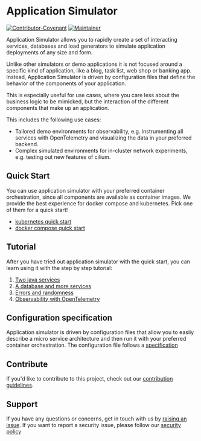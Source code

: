 # Application Simulator

[![Contributor-Covenant](https://img.shields.io/badge/Contributor%20Covenant-2.1-fbab2c.svg)](CODE_OF_CONDUCT.md)
[![Maintainer](https://img.shields.io/badge/Maintainer-Cisco-00bceb.svg)](https://opensource.cisco.com)

Application Simulator allows you to rapidly create a set of interacting services, databases and load generators to
simulate application deployments of any size and form.

Unlike other simulators or demo applications it is not focused around a specific kind of application, like a blog, task
list, web shop or banking app. Instead, Application Simulator is driven by configuration files that define the behavior
of the components of your application.

This is especially useful for use cases, where you care less about the business logic to be mimicked, but the interaction
of the different components that make up an application.

This includes the following use cases:

* Tailored demo environments for observability, e.g. instrumenting all services with OpenTelemetry and visualizing the
  data in your preferred backend.
* Complex simulated environments for in-cluster network experiments, e.g. testing out new features of cilium.

## Quick Start

You can use application simulator with your preferred container orchestration, since all components are available as
container images. We provide the best experience for docker compose and kubernetes. Pick one of them for a quick start!

* [kubernetes quick start](./docs/quick-start/kubernetes.md)
* [docker compose quick start](./docs/quick-start/docker-compose.md)

## Tutorial

After you have tried out application simulator with the quick start, you can learn using it with the step by step tutorial:

1. [Two java services](./docs/tutorial/1-two-java-services.md)
2. [A database and more services](./docs/tutorial/2-a-database-and-more-services.md)
3. [Errors and randomness](./docs/tutorial/3-errors-and-randomness.md)
4. [Observability with OpenTelemetry](./docs/tutorial/4-observability-with-opentelemetry.md)

## Configuration specification

Application simulator is driven by configuration files that allow you to easily describe a micro service architecture and
then run it with your preferred container orchestration. The configuration file follows a [specification](./docs/specification.md)

## Contribute

If you'd like to contribute to this project, check out our [contribution guidelines](./CONTRIBUTING.md).

## Support

If you have any questions or concerns, get in touch with us by [raising an issue](https://github.com/cisco-open/app-simulator/issues).
If you want to report a security issue, please follow our [security policy](./SECURITY.md)